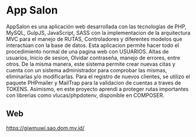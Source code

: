 # App Salon
AppSalon es una aplicación web desarrollada con las tecnologías de PHP, MySQL, GulpJS, JavaScript, SASS con la implementacion de la arquitectura MVC para el manejo de RUTAS, Controladores y diferentes modelos que interactúan con la base de datos. Esta aplicacion permite hacer todo el procedimiento normal de una pagina web con USUARIOS. Altas de usuarios, Inicio de sesion, Olvidar contraseña, manejo de errores, entre otros. De la misma manera, este sistema permite crear nuevas citas y cuenta con un sistema administrador para comprobar las mismas, eliminarlas y/o modificarlas. Para el registro de nuevos clientes, se utilizo el paquete PHPmailer y MailTrap para la validacion de cuentas a traves de TOKENS. Asimismo, en este proyecto aprendi a proteger rutas importantes con librerias como vlucas/phpdotenv, disponible en COMPOSER.

## Web
https://giwmuwi.sao.dom.my.id/